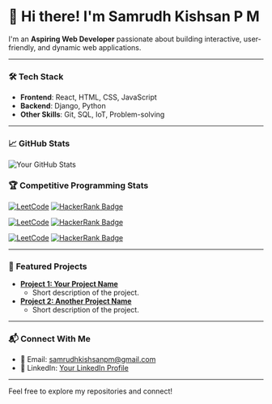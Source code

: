 # 👋 Hi there! I'm Samrudh Kishsan P M

I'm an **Aspiring Web Developer** passionate about building interactive, user-friendly, and dynamic web applications.

---

### 🛠️ **Tech Stack**
- **Frontend**: React, HTML, CSS, JavaScript
- **Backend**: Django, Python
- **Other Skills**: Git, SQL, IoT, Problem-solving

---

### 📈 **GitHub Stats**
![Your GitHub Stats](https://github-readme-stats.vercel.app/api?username=k-ish-san&show_icons=true&theme=highcontrast)

### 🏆 Competitive Programming Stats

[![LeetCode](https://img.shields.io/badge/LeetCode-Profile-FFA116?style=for-the-badge&logo=LeetCode&logoColor=white)](https://leetcode.com/k-ish-san/)
[![HackerRank Badge](https://img.shields.io/badge/HackerRank-Profile-brightgreen?style=flat&logo=hackerrank)](https://www.hackerrank.com/samrudhkishsanpm)

[![LeetCode](https://img.shields.io/badge/LeetCode-Profile-FFA116?style=for-the-badge&logo=LeetCode&logoColor=white)](https://leetcode.com/k-ish-san/)
[![HackerRank Badge](https://img.shields.io/badge/HackerRank-Profile-brightgreen?style=for-the-badge&logo=hackerrank&logoColor=white)](https://www.hackerrank.com/samrudhkishsanpm)


[![LeetCode](https://img.shields.io/badge/LeetCode-Profile-FFA116?style=for-the-badge&logo=LeetCode&logoColor=white)](https://leetcode.com/k-ish-san/)
[![HackerRank Badge](https://img.shields.io/badge/HackerRank-Profile-brightgreen?style=for-the-badge&logo=hackerrank&logoColor=white&labelColor=2EC866)](https://www.hackerrank.com/samrudhkishsanpm)


---

### 📌 **Featured Projects**
- **[Project 1: Your Project Name](https://github.com/yourusername/project-repo)**
  - Short description of the project.
- **[Project 2: Another Project Name](https://github.com/yourusername/another-repo)**
  - Short description of the project.

---

### 📬 **Connect With Me**
- 📧 Email: [samrudhkishsanpm@gmail.com](mailto:samrudhkishsanpm@gmail.com)
- 💼 LinkedIn: [Your LinkedIn Profile](https://linkedin.com/in/your-profile)

---

Feel free to explore my repositories and connect!
